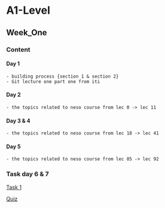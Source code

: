 # A1-Level

## Week_One

### Content

#### Day 1

~~~
- building process {section 1 & section 2}
- Git lecture one part one from iti
~~~

#### Day 2

~~~
- the topics related to neso course from lec 0 -> lec 11
~~~

#### Day 3 & 4

~~~
- the topics related to neso course from lec 18 -> lec 41
~~~

#### Day 5

~~~
- the topics related to neso course from lec 85 -> lec 92
~~~


### Task day 6 & 7

[Task 1](https://drive.google.com/drive/folders/1FeyTRh-iN0aWX4npFXXKV14wxAWd6cRe)

[Quiz](https://forms.gle/imZvhxeMQihQJiiq8)
